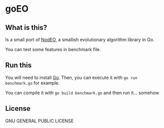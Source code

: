 # goEO

## What is this?

Is a small port of [NodEO](https://github.com/JJ/nodeo), a smallish
evolutionary algorithm library in Go. 

You can test some features in benchmark file.

## Run this 

You will need to install [Go](https://golang.org/). Then, you can execute it with ``go run benchmark.go`` for example.

You can compile it with ``go build benchmark.go`` and then run it... somehow

## License

GNU GENERAL PUBLIC LICENSE

